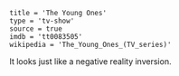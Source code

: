 ```
title = 'The Young Ones'
type = 'tv-show'
source = true
imdb = 'tt0083505'
wikipedia = 'The_Young_Ones_(TV_series)'
```

It looks just like a negative reality inversion.
